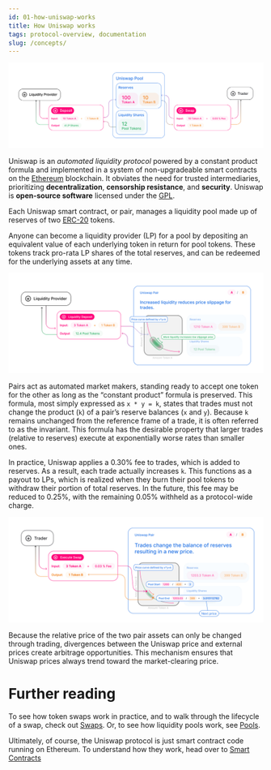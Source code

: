 ```yaml
---
id: 01-how-uniswap-works
title: How Uniswap works
tags: protocol-overview, documentation
slug: /concepts/
---
```


![](./images/anatomy.jpg)

Uniswap is an _automated liquidity protocol_ powered by a <Link to="/docs/v2/protocol-overview/glossary/#constant-product-formula">constant product formula</Link>
and implemented in a system of non-upgradeable smart contracts on the [Ethereum](https://ethereum.org/) blockchain. 
It obviates the need for trusted intermediaries, prioritizing **decentralization**, **censorship resistance**, 
and **security**. Uniswap is **open-source software** licensed under the
[GPL](https://en.wikipedia.org/wiki/GNU_General_Public_License).

Each Uniswap smart contract, or pair, manages a liquidity pool made up of reserves of two [ERC-20](https://eips.ethereum.org/EIPS/eip-20) tokens.

Anyone can become a liquidity provider (LP) for a pool by depositing an equivalent value of each underlying token in return for pool tokens. These tokens track pro-rata LP shares of the total reserves, and can be redeemed for the underlying assets at any time.

![](./images/lp.jpg)

Pairs act as automated market makers, standing ready to accept one token for the other as long as the “constant product” formula is preserved. This formula, most simply expressed as `x * y = k`, states that trades must not change the product (`k`) of a pair’s reserve balances (`x` and `y`). Because `k` remains unchanged from the reference frame of a trade, it is often referred to as the invariant. This formula has the desirable property that larger trades (relative to reserves) execute at exponentially worse rates than smaller ones.

In practice, Uniswap applies a 0.30% fee to trades, which is added to reserves. As a result, each trade actually increases `k`. This functions as a payout to LPs, which is realized when they burn their pool tokens to withdraw their portion of total reserves. In the future, this fee may be reduced to 0.25%, with the remaining 0.05% withheld as a protocol-wide charge.

![](./images/trade.jpg)

Because the relative price of the two pair assets can only be changed through trading, divergences between the Uniswap price and external prices create arbitrage opportunities. This mechanism ensures that Uniswap prices always trend toward the market-clearing price.

# Further reading

To see how token swaps work in practice, and to walk through the lifecycle of a swap, check out [Swaps](../02-core-concepts/01-swaps.md). Or, to see how liquidity pools work, see [Pools](../02-core-concepts/02-pools.md).

Ultimately, of course, the Uniswap protocol is just smart contract code running on Ethereum. To understand how they work, head over to [Smart Contracts](../../reference/smart-contracts/01-factory.md)
